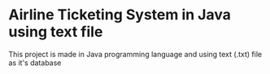 # Airline Ticketing System in Java using text file
This project is made in Java programming language and using text (.txt) file as it's database
